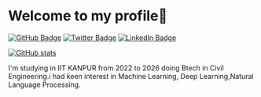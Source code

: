
# Welcome to my profile👋

[![GitHub Badge](https://img.shields.io/badge/GitHub-yhimanshu22-blue?style=flat-square&logo=github)](https://github.com/yhimanshu22)
[![Twitter Badge](https://img.shields.io/badge/Twitter-yhimanshu22456-blue?style=flat-square&logo=twitter)](https://twitter.com/yhimanshu22456)
[![LinkedIn Badge](https://img.shields.io/badge/LinkedIn-yhimanshu22-blue?style=flat-square&logo=linkedin)](https://www.linkedin.com/in/yhimanshu22)

[![GitHub stats](https://github-readme-stats.vercel.app/api?username=yhimanshu22)](https://github.com/yhimanshu22/github-readme-stats)



I'm studying in IIT KANPUR from 2022 to 2026 doing Btech in Civil Engineering.i had keen interest in  Machine Learning, Deep Learning,Natural Language Processing.



